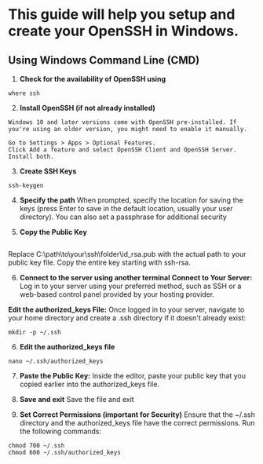 # This guide will help you setup and create your OpenSSH in Windows.

## Using Windows Command Line (CMD) 

1. **Check for the availability of OpenSSH using**
```
where ssh 
```

2. **Install OpenSSH (if not already installed)**
```
Windows 10 and later versions come with OpenSSH pre-installed. If you're using an older version, you might need to enable it manually.

Go to Settings > Apps > Optional Features.
Click Add a feature and select OpenSSH Client and OpenSSH Server. Install both.
```

3. **Create SSH Keys**
```
ssh-keygen
```

4. **Specify the path**
When prompted, specify the location for saving the keys (press Enter to save in the default location, usually your user directory). You can also set a passphrase for additional security

5. **Copy the Public Key**
```type C:\path\to\your\ssh\folder\id_rsa.pub
```
Replace C:\path\to\your\ssh\folder\id_rsa.pub with the actual path to your public key file. Copy the entire key starting with ssh-rsa.

6. **Connect to the server using another terminal**
**Connect to Your Server:**
Log in to your server using your preferred method, such as SSH or a web-based control panel provided by your hosting provider.

**Edit the authorized_keys File:**
Once logged in to your server, navigate to your home directory and create a .ssh directory if it doesn't already exist:
```
mkdir -p ~/.ssh
```

6. **Edit the authorized_keys file**
```
nano ~/.ssh/authorized_keys
```

7. **Paste the Public Key:**
Inside the editor, paste your public key that you copied earlier into the authorized_keys file.

8. **Save and exit**
Save the file and exit

9. **Set Correct Permissions (important for Security)**
Ensure that the ~/.ssh directory and the authorized_keys file have the correct permissions. Run the following commands:

```
chmod 700 ~/.ssh
chmod 600 ~/.ssh/authorized_keys
```
